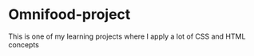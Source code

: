 # Omnifood-project


This is one of my learning projects where I apply a lot of CSS and HTML concepts 
